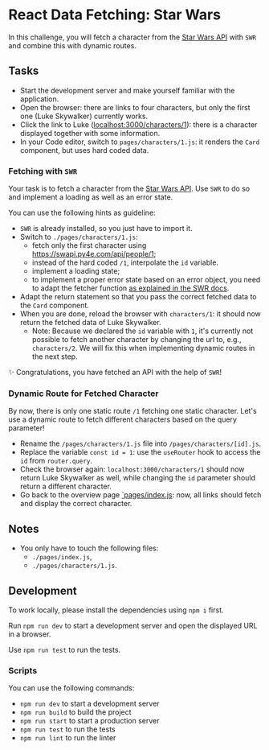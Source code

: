 # React Data Fetching: Star Wars

In this challenge, you will fetch a character from the [Star Wars API](https://swapi.py4e.com/) with `SWR` and combine this with dynamic routes.

## Tasks

- Start the development server and make yourself familiar with the application.
- Open the browser: there are links to four characters, but only the first one (Luke Skywalker) currently works.
- Click the link to Luke ([localhost:3000/characters/1](localhost:3000/characters/1)): there is a character displayed together with some information.
- In your Code editor, switch to `pages/characters/1.js`: it renders the `Card` component, but uses hard coded data.

### Fetching with `SWR`

Your task is to fetch a character from the [Star Wars API](https://swapi.py4e.com/). Use `SWR` to do so and implement a loading as well as an error state.

You can use the following hints as guideline:

- `SWR` is already installed, so you just have to import it.
- Switch to `./pages/characters/1.js`:
  - fetch only the first character using https://swapi.py4e.com/api/people/1;
  - instead of the hard coded `/1`, interpolate the `id` variable.
  - implement a loading state;
  - to implement a proper error state based on an error object, you need to adapt the fetcher function [as explained in the SWR docs](https://swr.vercel.app/docs/error-handling#status-code-and-error-object).
- Adapt the return statement so that you pass the correct fetched data to the `Card` component.
- When you are done, reload the browser with `characters/1`: it should now return the fetched data of Luke Skywalker.
  - Note: Because we declared the `id` variable with `1`, it's currently not possible to fetch another character by changing the url to, e.g., `characters/2`. We will fix this when implementing dynamic routes in the next step.

✨ Congratulations, you have fetched an API with the help of `SWR`!

### Dynamic Route for Fetched Character

By now, there is only one static route `/1` fetching one static character. Let's use a dynamic route to fetch different characters based on the query parameter!

- Rename the `/pages/characters/1.js` file into `/pages/characters/[id].js`.
- Replace the variable `const id = 1`: use the `useRouter` hook to access the `id` from `router.query`.
- Check the browser again: `localhost:3000/characters/1` should now return Luke Skywalker as well, while changing the `id` parameter should return a different character.
- Go back to the overview page [`pages/index.js](./pages/index.js): now, all links should fetch and display the correct character.

## Notes

- You only have to touch the following files:
  - `./pages/index.js`,
  - `./pages/characters/1.js`.

## Development

To work locally, please install the dependencies using `npm i` first.

Run `npm run dev` to start a development server and open the displayed URL in a browser.

Use `npm run test` to run the tests.

### Scripts

You can use the following commands:

- `npm run dev` to start a development server
- `npm run build` to build the project
- `npm run start` to start a production server
- `npm run test` to run the tests
- `npm run lint` to run the linter
